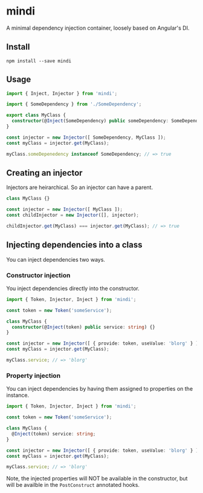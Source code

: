 mindi
=====

A minimal dependency injection container, loosely based on Angular's DI.

Install
-------

`npm install --save mindi`

Usage
-----

```typescript
import { Inject, Injector } from 'mindi';

import { SomeDependency } from './SomeDependency';

export class MyClass {
  constructor(@Inject(SomeDependency) public someDependency: SomeDependency) {}
}

const injector = new Injector([ SomeDependency, MyClass ]);
const myClass = injector.get(MyClass);

myClass.someDepenedency instanceof SomeDependency; // => true
```

## Creating an injector

Injectors are heirarchical. So an injector can have a parent.

```typescript
class MyClass {}

const injector = new Injector([ MyClass ]);
const childInjector = new Injector([], injector);

childInjector.get(MyClass) === injector.get(MyClass); // => true
```

## Injecting dependencies into a class

You can inject dependencies two ways.

### Constructor injection

You inject dependencies directly into the constructor.

```typescript
import { Token, Injector, Inject } from 'mindi';

const token = new Token('someService');

class MyClass {
  constructor(@Inject(token) public service: string) {}
}

const injector = new Injector([ { provide: token, useValue: 'blorg' } ]);
const myClass = injector.get(MyClass);

myClass.service; // => 'blorg'
```

### Property injection

You can inject dependencies by having them assigned to properties on the instance.

```typescript
import { Token, Injector, Inject } from 'mindi';

const token = new Token('someService');

class MyClass {
  @Inject(token) service: string;
}

const injector = new Injector([ { provide: token, useValue: 'blorg' } ]);
const myClass = injector.get(MyClass);

myClass.service; // => 'blorg'
```

Note, the injected properties will NOT be available in the constructor, but will be availble in the `PostConstruct` annotated hooks.